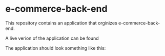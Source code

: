 # e-commerce-back-end
This repository contains an application that orginizes e-commerce-back-end.

A live verion of the application can be found 

The application should look something like this:

